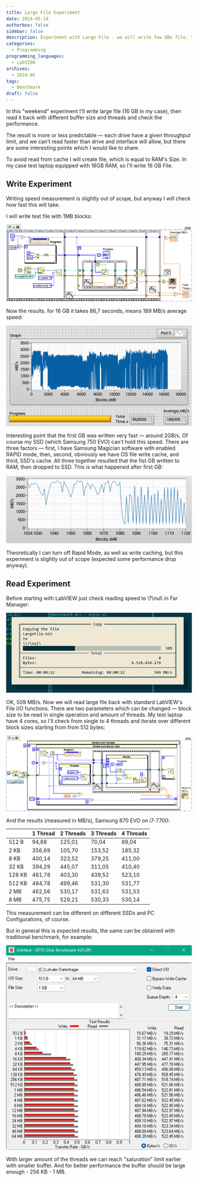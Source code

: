 ```yaml
---
title: Large File Experiment
date: 2024-05-19
authorbox: false
sidebar: false
description: Experiment with Large File - we will write few GBs file, then read it with multiple threads
categories:
  - Programming
programming_languages:
  - LabVIEW
archives:
  - 2024-05
tags:
  - Benchmark
draft: false
---
```

In this "weekend" experiment I'll write large file (16 GB in my case), then read it back with different buffer size and threads and check the performance.
<!--more-->
The result is more or less predictable — each drive have a given throughput limit, and we can't read faster than drive and interface will allow, but there are some interesting points which I would like to share.

To avoid read from cache I will create file, which is equal to RAM's Size. In my case test laptop equipped with 16GB RAM, so I'll write 16 GB File.

## Write Experiment

Writing speed measurement is slightly out of scope, but anyway I will check how fast this will take.

I will write test file with 1MB blocks:

![](assets/write_snippet.png)

Now the results. for 16 GB it takes 86,7 seconds, means 189 MB/s average speed:

![image-20240519065650323](assets/image-20240519065650323.png)

Interesting point that the first GB was written very fast — around 2GB/s. Of course my SSD (which Samsung 750 EVO) can't hold this speed. There are three factors — first, I have Samsung Magician software with enabled RAPID mode, then, second, obviously we have OS file write cache, and third, SSD's cache. All three together resulted that the fist GB written to RAM, then dropped to SSD. This is what happened after first GB:

![image-20240519070725791](assets/image-20240519070725791.png)

Theoretically I can turn off Rapid Mode, as well as write caching, but this experiment is slightly out of scope (expected some performance drop anyway).

## Read Experiment

Before starting with LabVIEW just check reading speed to \\\?\nul\ in Far Manager:

![](assets/Screenshot%202024-05-20%2022.44.56.png)

OK, 509 MB/s. Now we will read large file back with standard LabVIEW's File I/O functions. There are two parameters which can be changed — block size to be read in single operation and amount of threads. My test laptop have 4 cores, so I'll check from single to 4 threads and iterate over different block sizes starting from from 512 bytes:

![](assets/write_snippet-1716103299429-1.png)

And the results (measured in MB/s), Samsung 870 EVO on i7-7700:

|        | 1 Thread | 2 Threads | 3 Threads | 4 Threads |
| ------ | -------- | --------- | --------- | --------- |
| 512 B  | 94,68    | 125,01    | 70,04     | 89,04     |
| 2 KB   | 356,69   | 105,70    | 153,52    | 185,32    |
| 8 KB   | 400,14   | 323,52    | 379,25    | 411,00    |
| 32 KB  | 394,29   | 445,07    | 311,05    | 410,40    |
| 128 KB | 461,78   | 403,30    | 439,52    | 523,10    |
| 512 KB | 484,78   | 499,46    | 531,30    | 531,77    |
| 2 MB   | 462,56   | 530,17    | 531,63    | 531,53    |
| 8 MB   | 475,75   | 529,21    | 530,33    | 530,14    |

This measurement can be different on different SSDs and PC Configurations, of course.

But in general this is expected results, the same can be obtained with traditional benchmark, for example:

![image-20240519092710162](assets/image-20240519092710162.png)

With larger amount of the threads we can reach "saturation" limit earlier with smaller buffer. And for better performance the buffer should be large enough - 256 KB - 1 MB.
